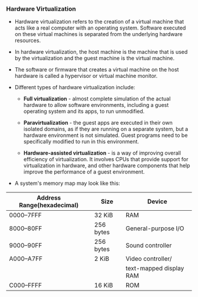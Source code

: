 ### Hardware Virtualization

* Hardware virtualization refers to the creation of a virtual machine that acts like a real computer with an operating system. Software executed on these virtual machines is separated from the underlying hardware resources.

* In hardware virtualization, the host machine is the machine that is used by the virtualization and the guest machine is the virtual machine.

* The software or firmware that creates a virtual machine on the host hardware is called a hypervisor or virtual machine monitor.

* Different types of hardware virtualization include:
    * **Full virtualization** - almost complete simulation of the actual hardware to allow software environments, including a guest operating system and its apps, to run unmodified.

    * **Paravirtualization** - the guest apps are executed in their own isolated domains, as if they are running on a separate system, but a hardware environment is not simulated. Guest programs need to be specifically modified to run in this environment.

    * **Hardware-assisted virtualization** - is a way of improving overall efficiency of virtualization. It involves CPUs that provide support for virtualization in hardware, and other hardware components that help improve the performance of a guest environment.

* A system's memory map may look like this:

| Address Range(hexadecimal) | Size      | Device                  |
| -------------------------- | --------- | ----------------------- |
| 0000–7FFF                  | 32 KiB    | RAM                     |
| 8000–80FF	                 | 256 bytes | General-purpose I/O     |
| 9000–90FF	                 | 256 bytes | Sound controller        |
| A000–A7FF	                 | 2 KiB	 | Video controller/       |
|                            |           | text-mapped display RAM |
| C000–FFFF	                 | 16 KiB    | ROM                     |
